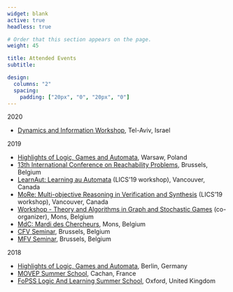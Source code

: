 ```yaml
---
widget: blank
active: true
headless: true

# Order that this section appears on the page.
weight: 45

title: Attended Events
subtitle:

design:
  columns: "2"
  spacing:
    padding: ["20px", "0", "20px", "0"]
---
```


2020

* [Dynamics and Information Workshop](https://sites.google.com/view/dynamicsandinformation2020tau/home), Tel-Aviv, Israel

2019

* [Highlights of Logic, Games and Automata](http://highlights-conference.org/warsaw), Warsaw, Poland
* [13th International Conference on Reachability Problems](https://sites.uclouvain.be/rp2019/), Brussels, Belgium
* [LearnAut: Learning au Automata](https://learnaut19.github.io/) (LICS’19 workshop), Vancouver, Canada
* [MoRe: Multi-objective Reasoning in Verification and Synthesis](http://math.umons.ac.be/more2019) (LICS’19 workshop), Vancouver, Canada
* [Workshop - Theory and Algorithms in Graph and Stochastic Games](http://math.umons.ac.be/more2019) (co-organizer), Mons, Belgium
* [MdC: Mardi des Chercheurs](http://hosting.umons.ac.be/aspnet/mdc2019/), Mons, Belgium
* [CFV Seminar](http://cfv.ulb.ac.be/?q&amp;#x3D;seminars_table), Brussels, Belgium
* [MFV Seminar](http://di.ulb.ac.be/verif/seminar/index.html), Brussels, Belgium

2018

* [Highlights of Logic, Games and Automata](http://highlights-conference.org/berlin/), Berlin, Germany
* [MOVEP Summer School](https://www.benedikt-bollig.org/movep-2018), Cachan, France
* [FoPSS Logic And Learning Summer School](https://www.floc2018.org/fopss/),  Oxford, United Kingdom

